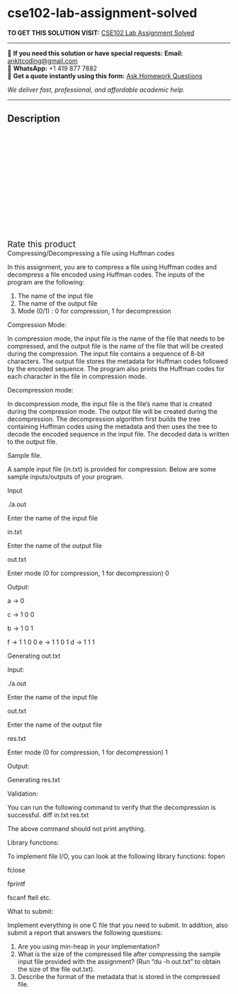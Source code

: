 # cse102-lab-assignment-solved
**TO GET THIS SOLUTION VISIT:** [CSE102 Lab Assignment Solved](https://www.ankitcodinghub.com/product/cse102-lab-assignment-solved/)


---

📩 **If you need this solution or have special requests:** **Email:** ankitcoding@gmail.com  
📱 **WhatsApp:** +1 419 877 7882  
📄 **Get a quote instantly using this form:** [Ask Homework Questions](https://www.ankitcodinghub.com/services/ask-homework-questions/)

*We deliver fast, professional, and affordable academic help.*

---

<h2>Description</h2>



<div class="kk-star-ratings kksr-auto kksr-align-center kksr-valign-top" data-payload="{&quot;align&quot;:&quot;center&quot;,&quot;id&quot;:&quot;101312&quot;,&quot;slug&quot;:&quot;default&quot;,&quot;valign&quot;:&quot;top&quot;,&quot;ignore&quot;:&quot;&quot;,&quot;reference&quot;:&quot;auto&quot;,&quot;class&quot;:&quot;&quot;,&quot;count&quot;:&quot;0&quot;,&quot;legendonly&quot;:&quot;&quot;,&quot;readonly&quot;:&quot;&quot;,&quot;score&quot;:&quot;0&quot;,&quot;starsonly&quot;:&quot;&quot;,&quot;best&quot;:&quot;5&quot;,&quot;gap&quot;:&quot;4&quot;,&quot;greet&quot;:&quot;Rate this product&quot;,&quot;legend&quot;:&quot;0\/5 - (0 votes)&quot;,&quot;size&quot;:&quot;24&quot;,&quot;title&quot;:&quot;CSE102 Lab Assignment Solved&quot;,&quot;width&quot;:&quot;0&quot;,&quot;_legend&quot;:&quot;{score}\/{best} - ({count} {votes})&quot;,&quot;font_factor&quot;:&quot;1.25&quot;}">

<div class="kksr-stars">

<div class="kksr-stars-inactive">
            <div class="kksr-star" data-star="1" style="padding-right: 4px">


<div class="kksr-icon" style="width: 24px; height: 24px;"></div>
        </div>
            <div class="kksr-star" data-star="2" style="padding-right: 4px">


<div class="kksr-icon" style="width: 24px; height: 24px;"></div>
        </div>
            <div class="kksr-star" data-star="3" style="padding-right: 4px">


<div class="kksr-icon" style="width: 24px; height: 24px;"></div>
        </div>
            <div class="kksr-star" data-star="4" style="padding-right: 4px">


<div class="kksr-icon" style="width: 24px; height: 24px;"></div>
        </div>
            <div class="kksr-star" data-star="5" style="padding-right: 4px">


<div class="kksr-icon" style="width: 24px; height: 24px;"></div>
        </div>
    </div>

<div class="kksr-stars-active" style="width: 0px;">
            <div class="kksr-star" style="padding-right: 4px">


<div class="kksr-icon" style="width: 24px; height: 24px;"></div>
        </div>
            <div class="kksr-star" style="padding-right: 4px">


<div class="kksr-icon" style="width: 24px; height: 24px;"></div>
        </div>
            <div class="kksr-star" style="padding-right: 4px">


<div class="kksr-icon" style="width: 24px; height: 24px;"></div>
        </div>
            <div class="kksr-star" style="padding-right: 4px">


<div class="kksr-icon" style="width: 24px; height: 24px;"></div>
        </div>
            <div class="kksr-star" style="padding-right: 4px">


<div class="kksr-icon" style="width: 24px; height: 24px;"></div>
        </div>
    </div>
</div>


<div class="kksr-legend" style="font-size: 19.2px;">
            <span class="kksr-muted">Rate this product</span>
    </div>
    </div>
<div class="page" title="Page 1">
<div class="section">
<div class="layoutArea">
<div class="column">
Compressing/Decompressing a file using Huffman codes

In this assignment, you are to compress a file using Huffman codes and decompress a file encoded using Huffman codes. The inputs of the program are the following:

<ol>
<li>The name of the input file</li>
<li>The name of the output file</li>
<li>Mode (0/1) : 0 for compression, 1 for decompression</li>
</ol>
Compression Mode:

In compression mode, the input file is the name of the file that needs to be compressed, and the output file is the name of the file that will be created during the compression. The input file contains a sequence of 8-bit characters. The output file stores the metadata for Huffman codes followed by the encoded sequence. The program also prints the Huffman codes for each character in the file in compression mode.

Decompression mode:

In decompression mode, the input file is the file’s name that is created during the compression mode. The output file will be created during the decompression. The decompression algorithm first builds the tree containing Huffman codes using the metadata and then uses the tree to decode the encoded sequence in the input file. The decoded data is written to the output file.

Sample file.

A sample input file (in.txt) is provided for compression. Below are some sample inputs/outputs of your program.

Input

./a.out

Enter the name of the input file

in.txt

Enter the name of the output file

out.txt

Enter mode (0 for compression, 1 for decompression) 0

Output:

a -&gt; 0

c -&gt; 1 0 0

b -&gt; 1 0 1

f -&gt; 1 1 0 0 e -&gt; 1 1 0 1 d -&gt; 1 1 1

</div>
</div>
</div>
</div>
<div class="page" title="Page 2">
<div class="section">
<div class="layoutArea">
<div class="column">
Generating out.txt

Input:

./a.out

Enter the name of the input file

out.txt

Enter the name of the output file

res.txt

Enter mode (0 for compression, 1 for decompression) 1

Output:

Generating res.txt

Validation:

You can run the following command to verify that the decompression is successful. diff in.txt res.txt

The above command should not print anything.

Library functions:

To implement file I/O, you can look at the following library functions: fopen

fclose

fprintf

fscanf ftell etc.

What to submit:

Implement everything in one C file that you need to submit. In addition, also submit a report that answers the following questions:

<ol>
<li>Are you using min-heap in your implementation?</li>
<li>What is the size of the compressed file after compressing the sample input file provided
with the assignment? (Run “du -h out.txt” to obtain the size of the file out.txt).
</li>
<li>Describe the format of the metadata that is stored in the compressed file.</li>
</ol>
</div>
</div>
</div>
</div>
